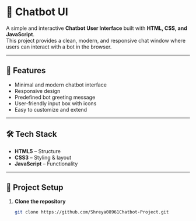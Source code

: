 # 🤖 Chatbot UI

A simple and interactive **Chatbot User Interface** built with **HTML, CSS, and JavaScript**.  
This project provides a clean, modern, and responsive chat window where users can interact with a bot in the browser.  

---

## 🚀 Features
- Minimal and modern chatbot interface  
- Responsive design  
- Predefined bot greeting message  
- User-friendly input box with icons  
- Easy to customize and extend  

---

## 🛠️ Tech Stack
- **HTML5** – Structure  
- **CSS3** – Styling & layout  
- **JavaScript** – Functionality  

---

## 📂 Project Setup

1. **Clone the repository**
   ```bash
   git clone https://github.com/Shreya08961Chatbot-Project.git
